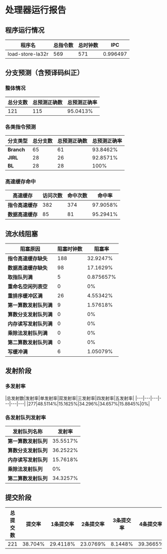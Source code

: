 # 处理器运行报告
## 程序运行情况
|程序名|总指令数|总时钟数|IPC|
|---|---|---|---|
|load-store-la32r|569|571|0.996497|

## 分支预测（含预译码纠正）
### 整体情况
|总分支数|总预测正确数|总预测正确率|
|---|---|---|
|121|115|95.0413%|

### 各类指令预测
|分支类型|总分支数|总预测正确数|总预测正确率|
|---|---|---|---|
|**Branch**| 65 | 61 | 93.8462%|
|**JIRL**| 28 | 26 | 92.8571%|
|**BL**| 28 | 28 | 100%|

### 高速缓存命中
|高速缓存|访问次数|命中次数|命中率|
|---|---|---|---|
|**指令高速缓存**| 382 | 374 | 97.9058%|
|**数据高速缓存**| 85 | 81 | 95.2941%|
## 流水线阻塞
|阻塞原因|阻塞时钟数|阻塞率|
|---|---|---|
|**指令高速缓存缺失**| 188 | 32.9247%|
|**数据高速缓存缺失**| 98 | 17.1629%|
|**取指队列满**| 5 | 0.875657%|
|**重命名空闲列表空**|0 | 0%|
|**重排序缓冲区满**|26 | 4.55342%|
|**第一算数发射队列满**|9 | 1.57618%|
|**算数分支发射队列满**|0 | 0%|
|**内存读写发射队列满**|0 | 0%|
|**乘除法发射队列满**|0 | 0%|
|**第二算数发射队列满**|0 | 0%|
|**写缓冲满**|6 | 1.05079%|

## 发射阶段
### 多发射率
|总发射数|发射率|单发射率|双发射率|三发射率|四发射率|五发射率|
|---|---|---|---|---|---|
|277|48.5114%|15.1625%|34.296%|34.657%|15.8845%|0%|

### 各发射队列发射率
|发射队列名称|发射率|
|---|---|
|**第一算数发射队列**|35.5517%|
|**算数分支发射队列**|36.2522%|
|**内存读写发射队列**|15.7618%|
|**乘除法发射队列**|0%|
|**第二算数发射队列**|34.3257%|

## 提交阶段
|总提交数|提交率|1条提交率|2条提交率|3条提交率|4条提交率|
|---|---|---|---|---|---|
|221|38.704%|29.4118%|23.0769%|8.1448%|39.3665%|
